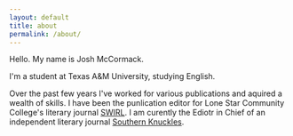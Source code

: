 ```yaml
---
layout: default
title: about
permalink: /about/
---
```

Hello. My name is Josh McCormack.

I&#39;m a student at Texas A&amp;M University, studying English.

Over the past few years I&#39;ve worked for various publications and aquired a wealth of skills. I have been the punlication editor for Lone Star Community College's literary journal [SWIRL](http://www.lonestar.edu/swirl.htm). I am curently the Ediotr in Chief of an independent literary journal [Southern Knuckles](https://southernknuckles.com). 